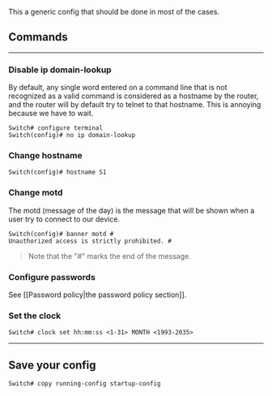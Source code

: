 This a generic config that should be done in most of the cases.
## Commands
___
### Disable ip domain-lookup
By default, any single word entered on a command line that is not recognized as a valid command is considered as a hostname by the router, and the router will by default try to telnet to that hostname. This is annoying because we have to wait.
```
Switch# configure terminal
Switch(config)# no ip domain-lookup
```
### Change hostname
```
Switch(config)# hostname S1
```
### Change motd
The motd (message of the day) is the message that will be shown when a user try to connect to our device.
```
Switch(config)# banner motd #
Unauthorized access is strictly prohibited. #
```
> Note that the "#" marks the end of the message.
### Configure passwords
See [[Password policy|the password policy section]].
### Set the clock
```
Switch# clock set hh:mm:ss <1-31> MONTH <1993-2035>
```
___
## Save your config
```
Switch# copy running-config startup-config
```